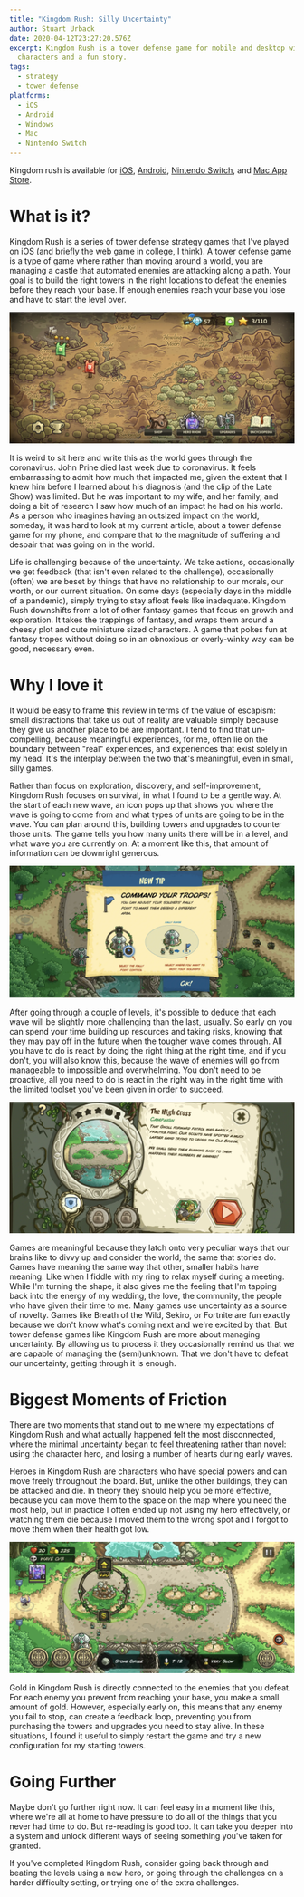 ```yaml
---
title: "Kingdom Rush: Silly Uncertainty"
author: Stuart Urback
date: 2020-04-12T23:27:20.576Z
excerpt: Kingdom Rush is a tower defense game for mobile and desktop with cute
  characters and a fun story.
tags: 
  - strategy
  - tower defense
platforms:
  - iOS
  - Android
  - Windows
  - Mac
  - Nintendo Switch
---
```

Kingdom rush is available for [iOS](https://itunes.apple.com/us/app/kingdom-rush/id516378985?mt=8&at=11l5VB&ct=KR_ironWeb), [Android](https://play.google.com/store/apps/details?id=com.ironhidegames.android.kingdomrush), [Nintendo Switch](https://www.nintendo.com/games/detail/kingdom-rush-frontiers-switch/), and [Mac App Store](https://geo.itunes.apple.com/us/app/kingdom-rush-hd/id838989419?mt=12&at=11l5VB&ct=KR_ironWeb).

# What is it?

Kingdom Rush is a series of tower defense strategy games that I've played on iOS (and briefly the web game in college, I think). A tower defense game is a type of game where rather than moving around a world, you are managing a castle that automated enemies are attacking along a path. Your goal is to build the right towers in the right locations to defeat the enemies before they reach your base. If enough enemies reach your base you lose and have to start the level over.

![A map displaying the different levels of kingdom rush with icons in the lower left allowing player acations.](/static/img/img_1797.webp "Kingdom Rush: Origins Map")

It is weird to sit here and write this as the world goes through the coronavirus. John Prine died last week due to coronavirus. It feels embarrassing to admit how much that impacted me, given the extent that I knew him before I learned about his diagnosis (and the clip of the Late Show) was limited. But he was important to my wife, and her family, and doing a bit of research I saw how much of an impact he had on his world. As a person who imagines having an outsized impact on the world, someday, it was hard to look at my current article, about a tower defense game for my phone, and compare that to the magnitude of suffering and despair that was going on in the world.

Life is challenging because of the uncertainty. We take actions, occasionally we get feedback (that isn't even related to the challenge), occasionally (often) we are beset by things that have no relationship to our morals, our worth, or our current situation. On some days (especially days in the middle of a pandemic), simply trying to stay afloat feels like inadequate. Kingdom Rush downshifts from a lot of other fantasy games that focus on growth and exploration. It takes the trappings of fantasy, and wraps them around a cheesy plot and cute miniature sized characters. A game that pokes fun at fantasy tropes without doing so in an obnoxious or overly-winky way can be good, necessary even.

# Why I love it

It would be easy to frame this review in terms of the value of escapism: small distractions that take us out of reality are valuable simply because they give us another place to be are important. I tend to find that un-compelling, because meaningful experiences, for me, often lie on the boundary between "real" experiences, and experiences that exist solely in my head. It's the interplay between the two that's meaningful, even in small, silly games.

Rather than focus on exploration, discovery, and self-improvement, Kingdom Rush focuses on survival, in what I found to be a gentle way. At the start of each new wave, an icon pops up that shows you where the wave is going to come from and what types of units are going to be in the wave. You can plan around this, building towers and upgrades to counter those units. The game tells you how many units there will be in a level, and what wave you are currently on. At a moment like this, that amount of information can be downright generous.

![A modal with information about how to move troops around the screen](/static/img/img_1801.webp "Command Your Troops Tip")

After going through a couple of levels, it's possible to deduce that each wave will be slightly more challenging than the last, usually. So early on you can spend your time building up resources and taking risks, knowing that they may pay off in the future when the tougher wave comes through. All you have to do is react by doing the right thing at the right time, and if you don't, you will also know this, because the wave of enemies will go from manageable to impossible and overwhelming. You don't need to be proactive, all you need to do is react in the right way in the right time with the limited toolset you've been given in order to succeed.

![Menu Select for the High Cross level with options to adjust difficult, exit, or start the level](/static/img/img_1798.webp "Menu For The High Cross Level")

Games are meaningful because they latch onto very peculiar ways that our brains like to divvy up and consider the world, the same that stories do. Games have meaning the same way that other, smaller habits have meaning. Like when I fiddle with my ring to relax myself during a meeting. While I'm turning the shape, it also gives me the feeling that I'm tapping back into the energy of my wedding, the love, the community, the people who have given their time to me. Many games use uncertainty as a source of novelty. Games like Breath of the Wild, Sekiro, or Fortnite are fun exactly because we don't know what's coming next and we're excited by that. But tower defense games like Kingdom Rush are more about managing uncertainty. By allowing us to process it they occasionally remind us that we are capable of managing the (semi)unknown. That we don't have to defeat our uncertainty, getting through it is enough.

# Biggest Moments of Friction

There are two moments that stand out to me where my expectations of Kingdom Rush and what actually happened felt the most disconnected, where the minimal uncertainty began to feel threatening rather than novel: using the character hero, and losing a number of hearts during early waves.

Heroes in Kingdom Rush are characters who have special powers and can move freely throughout the board. But, unlike the other buildings, they can be attacked and die. In theory they should help you be more effective, because you can move them to the space on the map where you need the most help, but in practice I often ended up not using my hero effectively, or watching them die because I moved them to the wrong spot and I forgot to move them when their health got low.

![Level map showing a tower selected with the ability to upgrade for 200 gold](/static/img/img_1800.webp "Upgrade Tower")

Gold in Kingdom Rush is directly connected to the enemies that you defeat. For each enemy you prevent from reaching your base, you make a small amount of gold. However, especially early on, this means that any enemy you fail to stop, can create a feedback loop, preventing you from purchasing the towers and upgrades you need to stay alive. In these situations, I found it useful to simply restart the game and try a new configuration for my starting towers.

# Going Further

Maybe don't go further right now. It can feel easy in a moment like this, where we're all at home to have pressure to do all of the things that you never had time to do. But re-reading is good too. It can take you deeper into a system and unlock different ways of seeing something you've taken for granted.

If you've completed Kingdom Rush, consider going back through and beating the levels using a new hero, or going through the challenges on a harder difficulty setting, or trying one of the extra challenges.
